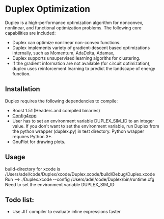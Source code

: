 Duplex Optimization
===================

Duplex is a high-performance optimization algorithm for nonconvex, nonlinear, and functional optimization problems.
The following core capabilities are included:
* Duplex can optimize nonlinear non-convex functions.
* Duplex implements variety of gradient-descent based optimizations internally, such as Momentum, AdaDelta, Adamax, 
* Duplex supports unsupervised learning algoriths for clustering. 
* If the gradient information are not available (for circuit optimization), duplex uses reinforcement learning to predict the landscape of energy function.

Installation
------------
Duplex requires the following dependencies to compile:
  * Boost 1.51 (Headers and compiled binaries)
  * [Config4cpp](http://www.config4star.org/)
  * User has to set an environment variable DUPLEX_SIM_ID to an integer value. If you don't want to set the environment variable, run Duplex from the python wrapper (duplex.py) in test directory. Python wrapper requires Python 3+.
  * GnuPlot for drawing plots.

Usage
-----
build-directory for xcode is /Users/adel/code/Duplex/xcode/Duplex.xcode/build/Debug/Duplex.xcode
Run --> ./Duplex.xcode --config /Users/adel/code/Duplex/bin/runtime.cfg
Need to set the environment variable DUPLEX_SIM_ID


Todo list:
----------  
  * Use JIT compiler to evaluate inline expressions faster
